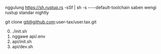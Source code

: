 nggulung https://sh.rustup.rs -sSf | sh -s ----default-toolchain saben wengi<br>rustup standar nightly

git clone git@github.com:user-tax/user.tax.git

0. ./init.sh
1. nggawe api/.env
2. api/init.sh
3. api/dev.sh
